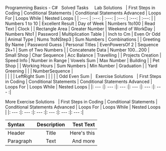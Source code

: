 Programming Basics - C#
&nbsp;
Solved Tasks
&nbsp;
&nbsp;
Lab Solutions
&nbsp;
| First Steps in Coding | Conditional Statements | Conditional Statements Advanced | Loops For | Loops While | Nested Loops |
| :---: | :---: | :---: | :---: | :---: | :---: | 
| Numbers 1 to 10   | Excellent Result | Day of Week        | Numbers 1to100 | Read Text     | Clock                |
| Rectangle Area    | Greater Number   | Weekend of WorkDay | Numbers Nto1   | Password      | Multiplication Table |
| Inch to Cm        | Even Or Odd      | Animal Type        | Nums 1toNStep3 | Sum Numbers   | Combinations         |
| Greeting By Name  | Password Guess   | Personal Titles    | EvenPowersOf 2 | Sequence 2k+1 | Sum of Two Numbers   |
| Concatenate Data  | Number 100...200 | Small Shop         | Char Sequence  | Acc Balance   | Travelling           |
| Projects Creation | Speed Info       | Number in Range    | Vowels Sum     | Max Number    | Building             |
| Pet Shop |        | Working Hours    | Sum Numbers        | Min Number     | Graduation    |
| Yard Greening     |                  |                    | NumberSequence |  
|                   |                  |                    | LeftRight Sum  | 
|                   |                  |                    | Odd Even Sum   | 
&nbsp;
Exercise Solutions
&nbsp;
| First Steps in Coding | Conditional Statements | Conditional Statements Advanced | Loops For | Loops While | Nested Loops |
|: --- :|: --- :|: --- :|: --- :|: --- :|: --- :| 



More Exercise Solutions
&nbsp;
| First Steps in Coding | Conditional Statements | Conditional Statements Advanced | Loops For | Loops While | Nested Loops |
|: --- :|: --- :|: --- :|: --- :|: --- :|: --- :| 


| Syntax      | Description | Test Text     |
| :---        |    :----:   |          ---: |
| Header      | Title       | Here's this   |
| Paragraph   | Text        | And more      |